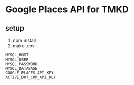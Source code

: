 # Google Places API for TMKD

## setup
1. npm install
2. make .env
```.env 
MYSQL_HOST
MYSQL_USER
MYSQL_PASSWORD
MYSQL_DATABASE
GOOGLE_PLACES_API_KEY
ACTIVE_DOT_COM_API_KEY
```
